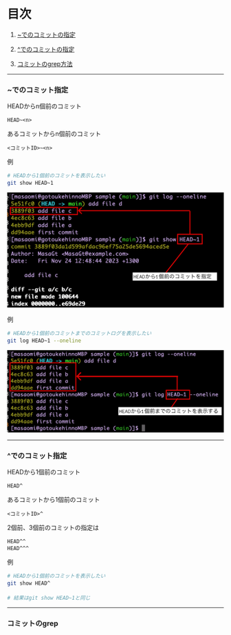 # 目次

1. [~でのコミットの指定](#sec1)

2. [^でのコミットの指定](#sec2)

3. [コミットのgrep方法](#sec3)

---
<a id="sec1"></a>

### ~でのコミット指定

HEADからn個前のコミット
```
HEAD~<n>
```

あるコミットからn個前のコミット
```
<コミットID>~<n>
```

例
```bash
# HEADから1個前のコミットを表示したい
git show HEAD~1
```

<img src="./img/HEAD~1_show.png">

<br>

例
```bash
# HEADから1個前のコミットまでのコミットログを表示したい
git log HEAD~1 --oneline
```

<img src="./img/HEAD~1_log.png" />


---
<a id="sec2"></a>

### ^でのコミット指定

HEADから1個前のコミット
```
HEAD^
```

あるコミットから1個前のコミット
```
<コミットID>^
```

2個前、3個前のコミットの指定は
```
HEAD^^
HEAD^^^
```

例
```bash
# HEADから1個前のコミットを表示したい
git show HEAD^

# 結果はgit show HEAD~1と同じ
```

---
<a id="sec3"></a>

### コミットのgrep

